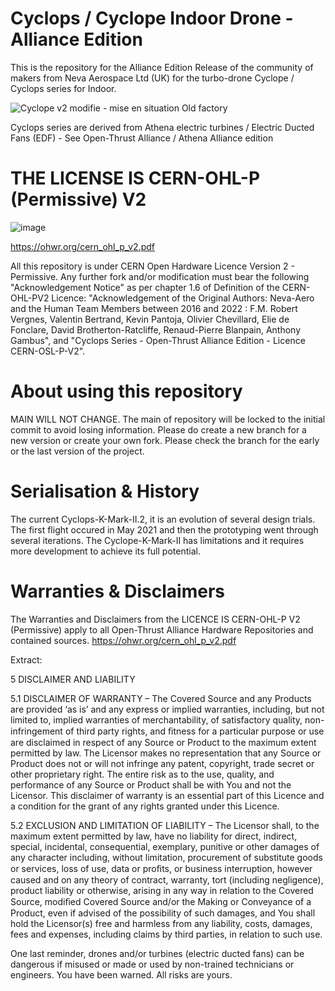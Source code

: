 # Cyclops / Cyclope Indoor Drone - Alliance Edition

This is the repository for the Alliance Edition Release of the community of makers from Neva Aerospace Ltd (UK) for the turbo-drone Cyclope / Cyclops series for Indoor.

![Cyclope v2 modifie - mise en situation Old factory](https://github.com/Alliance-Open-Thrust/Cyclops_Alliance/assets/24481026/24f8ee77-203e-485b-a9a3-44613c517f10)

Cyclops series are derived from Athena electric turbines / Electric Ducted Fans (EDF)  - See Open-Thrust Alliance / Athena Alliance edition

# THE LICENSE IS CERN-OHL-P (Permissive) V2

![image](https://github.com/Alliance-Open-Thrust/Athena-A-2ET-1.64_Alliance/assets/24481026/a52f917a-47ed-49f7-9073-155290a58159)

https://ohwr.org/cern_ohl_p_v2.pdf

All this repository is under CERN Open Hardware Licence Version 2 - Permissive.
Any further fork and/or modification must bear the following "Acknowledgement Notice" as per chapter 1.6 of Definition of the CERN-OHL-PV2 Licence:
"Acknowledgement of the Original Authors: Neva-Aero and the Human Team Members between 2016 and 2022 : F.M. Robert Vergnes, Valentin Bertrand, Kevin Pantoja, Olivier Chevillard, Elie de Fonclare, David Brotherton-Ratcliffe, Renaud-Pierre Blanpain, Anthony Gambus", and "Cyclops Series - Open-Thrust Alliance Edition - Licence CERN-OSL-P-V2".

# About using this repository
MAIN WILL NOT CHANGE.
The main of repository will be locked to the initial commit to avoid losing information. 
Please do create a new branch for a new version or create your own fork.
Please check the branch for the early or the last version of the project.

# Serialisation & History
The current Cyclops-K-Mark-II.2, it is an evolution of several design trials.
The first flight occured in May 2021 and then the prototyping went through several iterations.
The Cyclope-K-Mark-II has limitations and it requires more development to achieve its full potential.

# Warranties & Disclaimers

The Warranties and Disclaimers from the LICENCE IS CERN-OHL-P V2 (Permissive) apply to all Open-Thrust Alliance Hardware Repositories and contained sources.
https://ohwr.org/cern_ohl_p_v2.pdf

Extract:

5 DISCLAIMER AND LIABILITY 

5.1 DISCLAIMER OF WARRANTY – The Covered Source and any Products are provided ‘as is’ and any express or implied warranties, including, but not limited to, implied warranties of merchantability, of satisfactory quality, non-infringement of third party rights, and ﬁtness for a particular purpose or use are disclaimed in respect of any Source or Product to the maximum extent permitted by law. The Licensor makes no representation that any Source or Product does not or will not infringe any patent, copyright, trade secret or other proprietary right. The entire risk as to the use, quality, and performance of any Source or Product shall be with You and not the Licensor. This disclaimer of warranty is an essential part of this Licence and a condition for the grant of any rights granted under this Licence. 

5.2 EXCLUSION AND LIMITATION OF LIABILITY – The Licensor shall, to the maximum extent permitted by law, have no liability for direct, indirect, special, incidental, consequential, exemplary, punitive or other damages of any character including, without limitation, procurement of substitute goods or services, loss of use, data or proﬁts, or business interruption, however caused and on any theory of contract, warranty, tort (including negligence), product liability or otherwise, arising in any way in relation to the Covered Source, modiﬁed Covered Source and/or the Making or Conveyance of a Product, even if advised of the possibility of such damages, and You shall hold the Licensor(s) free and harmless from any liability, costs, damages, fees and expenses, including claims by third parties, in relation to such use. 

One last reminder, drones and/or turbines (electric ducted fans) can be dangerous if misused or made or used by non-trained technicians or engineers. You have been warned. All risks are yours.
